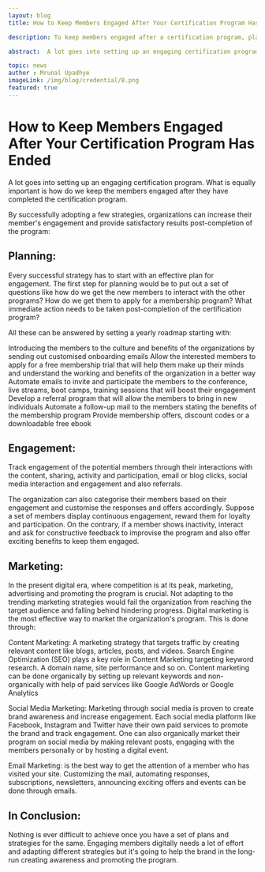 ```yaml
---
layout: blog
title: How to Keep Members Engaged After Your Certification Program Has Ended

description: To keep members engaged after a certification program, plan effectively, track engagement, and utilize digital marketing strategies.

abstract:  A lot goes into setting up an engaging certification program. What is equally important is how do we keep the members engaged after they have completed the certification program.

topic: news
author : Mrunal Upadhye
imageLink: /img/blog/credential/8.png
featured: true
---
```

# How to Keep Members Engaged After Your Certification Program Has Ended

A lot goes into setting up an engaging certification program. What is equally important is how do we keep the members engaged after they have completed the certification program. 

By successfully adopting a few strategies, organizations can increase their member's engagement and provide satisfactory results post-completion of the program:

## Planning:

Every successful strategy has to start with an effective plan for engagement. The first step for planning would be to put out a set of questions like how do we get the new members to interact with the other programs? How do we get them to apply for a membership program? What immediate action needs to be taken post-completion of the certification program?

All these can be answered by setting a yearly roadmap starting with:

Introducing the members to the culture and benefits of the organizations by sending out customised onboarding emails
Allow the interested members to apply for a free membership trial that will help them make up their minds and understand the working and benefits of the organization in a better way
Automate emails to invite and participate the members to the conference, live streams, boot camps, training sessions that will boost their engagement 
Develop a referral program that will allow the members to bring in new individuals
Automate a follow-up mail to the members stating the benefits of the membership program
Provide membership offers, discount codes or a downloadable free ebook

## Engagement:

Track engagement of the potential members through their interactions with the content, sharing, activity and participation, email or blog clicks, social media interaction and engagement and also referrals.

The organization can also categorise their members based on their engagement and customise the responses and offers accordingly. Suppose a set of members display continuous engagement, reward them for loyalty and participation. On the contrary, if a member shows inactivity, interact and ask for constructive feedback to improvise the program and also offer exciting benefits to keep them engaged.

## Marketing:

In the present digital era, where competition is at its peak, marketing, advertising and promoting the program is crucial. Not adapting to the trending marketing strategies would fail the organization from reaching the target audience and falling behind hindering progress. 
Digital marketing is the most effective way to market the organization's program. This is done through:

Content Marketing: A marketing strategy that targets traffic by creating relevant content like blogs, articles, posts, and videos. Search Engine Optimization (SEO) plays a key role in Content Marketing targeting keyword research. A domain name, site performance and so on. Content marketing can be done organically by setting up relevant keywords and non-organically with help of paid services like Google AdWords or Google Analytics

Social Media Marketing: Marketing through social media is proven to create brand awareness and increase engagement. Each social media platform like Facebook, Instagram and Twitter have their own paid services to promote the brand and track engagement. One can also organically market their program on social media by making relevant posts, engaging with the members personally or by hosting a digital event.

Email Marketing: is the best way to get the attention of a member who has visited your site. Customizing the mail, automating responses, subscriptions, newsletters, announcing exciting offers and events can be done through emails. 

## In Conclusion:

Nothing is ever difficult to achieve once you have a set of plans and strategies for the same. Engaging members digitally needs a lot of effort and adapting different strategies but it's going to help the brand in the long-run creating awareness and promoting the program.







